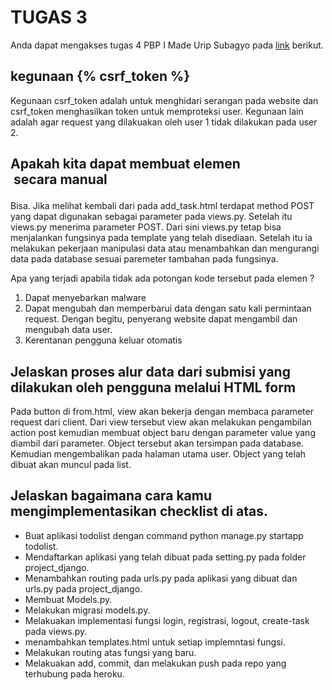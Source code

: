 
# TUGAS 3

Anda dapat mengakses tugas 4 PBP I Made Urip Subagyo  pada [link](https://pbp-tugas-urip.herokuapp.com/todolist/) berikut.




## kegunaan {% csrf_token %}
Kegunaan csrf_token adalah untuk menghidari serangan pada website dan csrf_token menghasilkan token untuk memproteksi user. Kegunaan lain adalah agar request yang dilakuakan oleh user 1 tidak dilakukan pada user 2.
## Apakah kita dapat membuat elemen <form> secara manual
Bisa. Jika melihat kembali dari pada add_task.html terdapat method POST yang dapat digunakan sebagai parameter pada views.py.
Setelah itu views.py menerima parameter POST. Dari sini views.py tetap bisa menjalankan fungsinya pada template yang telah disediaan.
Setelah itu ia melakukan pekerjaan manipulasi data atau menambahkan dan mengurangi data pada database sesuai paremeter tambahan pada fungsinya.

Apa yang terjadi apabila tidak ada potongan kode tersebut pada elemen <form>?

1. Dapat menyebarkan malware
2. Dapat mengubah dan memperbarui data dengan satu kali permintaan request. Dengan begitu, penyerang website dapat mengambil dan mengubah data user.
3. Kerentanan pengguna keluar otomatis
## Jelaskan proses alur data dari submisi yang dilakukan oleh pengguna melalui HTML form

Pada button di from.html, view akan bekerja dengan membaca parameter request dari client. Dari view tersebut view akan melakukan pengambilan action post kemudian membuat object baru dengan parameter value yang diambil dari parameter. Object tersebut akan tersimpan pada database. Kemudian mengembalikan pada halaman utama user. Object yang telah dibuat akan muncul pada list.
## Jelaskan bagaimana cara kamu mengimplementasikan checklist di atas.
- Buat aplikasi todolist dengan command python manage.py startapp todolist.
- Mendaftarkan aplikasi yang telah dibuat pada setting.py pada folder project_django.
- Menambahkan routing pada urls.py pada aplikasi yang dibuat dan urls.py pada project_django.
- Membuat Models.py.
- Melakukan migrasi models.py.
- Melakuakan implementasi fungsi login, registrasi, logout, create-task pada views.py.
- menambahkan templates.html untuk setiap implemntasi fungsi.
- Melakukan routing atas fungsi yang baru.
- Melakuakan add, commit, dan melakukan push pada repo yang terhubung pada heroku.